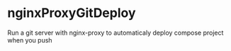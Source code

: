 # nginxProxyGitDeploy
Run a git server with nginx-proxy to automaticaly deploy compose project when you push
